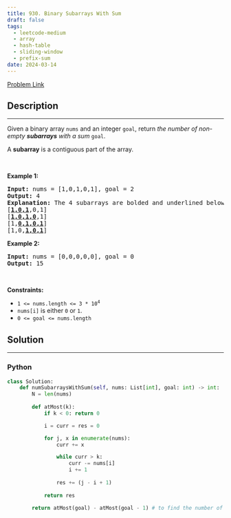 ```yaml
---
title: 930. Binary Subarrays With Sum
draft: false
tags: 
  - leetcode-medium
  - array
  - hash-table
  - sliding-window
  - prefix-sum
date: 2024-03-14
---
```


[Problem Link](https://leetcode.com/problems/binary-subarrays-with-sum/)

## Description

---
<p>Given a binary array <code>nums</code> and an integer <code>goal</code>, return <em>the number of non-empty <strong>subarrays</strong> with a sum</em> <code>goal</code>.</p>

<p>A <strong>subarray</strong> is a contiguous part of the array.</p>

<p>&nbsp;</p>
<p><strong class="example">Example 1:</strong></p>

<pre>
<strong>Input:</strong> nums = [1,0,1,0,1], goal = 2
<strong>Output:</strong> 4
<strong>Explanation:</strong> The 4 subarrays are bolded and underlined below:
[<u><strong>1,0,1</strong></u>,0,1]
[<u><strong>1,0,1,0</strong></u>,1]
[1,<u><strong>0,1,0,1</strong></u>]
[1,0,<u><strong>1,0,1</strong></u>]
</pre>

<p><strong class="example">Example 2:</strong></p>

<pre>
<strong>Input:</strong> nums = [0,0,0,0,0], goal = 0
<strong>Output:</strong> 15
</pre>

<p>&nbsp;</p>
<p><strong>Constraints:</strong></p>

<ul>
	<li><code>1 &lt;= nums.length &lt;= 3 * 10<sup>4</sup></code></li>
	<li><code>nums[i]</code> is either <code>0</code> or <code>1</code>.</li>
	<li><code>0 &lt;= goal &lt;= nums.length</code></li>
</ul>


## Solution

---
### Python
``` py title='binary-subarrays-with-sum'
class Solution:
    def numSubarraysWithSum(self, nums: List[int], goal: int) -> int:
        N = len(nums)
        
        def atMost(k):
            if k < 0: return 0

            i = curr = res = 0

            for j, x in enumerate(nums):
                curr += x

                while curr > k:
                    curr -= nums[i]
                    i += 1
                
                res += (j - i + 1)
            
            return res
        
        return atMost(goal) - atMost(goal - 1) # to find the number of subarrays with exact "goal"
```

